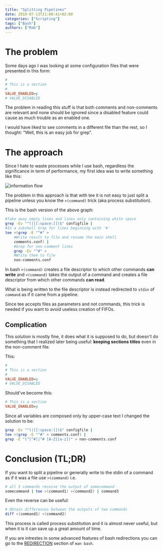 ```yaml
---
title: "Splitting Pipelines"
date: 2018-07-13T21:08:41+02:00
categories: ["Scripting"]
tags: ["Bash"]
authors: ["Rob"]
---
```

# The problem

Some days ago I was looking at some configuration files that were presented in this form:

```ini
#
# This is a section
#
VALUE_ENABLED=y
# VALUE_DISABLED 
```

The problem in reading this stuff is that both comments and non-comments are relevant and none should be ignored since a disabled feature could cause as much trouble as an enabled one. 

I would have liked to see comments in a different file than the rest, so I thought: "Well, this is an easy job for grep".

# The approach
Since I hate to waste processes while I use bash, regardless the significance in term of performance, my first idea was to write something like this:


![information flow](/pipelines/process-sub-first.png)


The problem in this approach is that with tee it is not easy to just split a pipeline unless you know the `>(command)` trick (aka process substitution).

This is the bash version of the above graph:

```sh
#Take away empty lines and lines only containing white space
grep -Ev "^(|[[:space:]])$" configfile | 
#In a subshell Grep for lines beginning with '#'
tee >(grep -E "^#" >                    
	#Write result to file and resume the main shell 
	comments.conf) |                    
	#Grep for non-comment lines
	grep -Ev "^#" >                     
	#Write them to file
	non-comments.conf                   
```

In bash `>(command)` creates a file descriptor to which other commands __can write__ and `<(command)` takes the output of a command and creates a file descriptor from which other commands __can read__.

What is being written to the file descriptor is instead redirected to `stdin` of `command` as if it came from a pipeline. 

Since tee accepts files as parameters and not commands, this trick is needed if you want to avoid useless creation of FIFOs.

## Complication
This solution is mostly fine, it does what it is supposed to do, but doesn't do something that I realized later being useful: __keeping sections titles__ even in the non-comment file.

This:

```ini
#
# This is a section
#
VALUE_ENABLED=y
# VALUE_DISABLED 
```

Should've become this:

```ini
# This is a section
VALUE_ENABLED=y
```

Since all variables are composed only by upper-case text I changed the solution to be:

```sh
grep -Ev "^(|[[:space:]])$" configfile | 
tee >(grep -E "^#" > comments.conf) | 
grep -E "(^[^#]|^# [A-Z][a-z])" > non-comments.conf 
```

# Conclusion (TL;DR)
If you want to split a pipeline or generally write to the stdin of a command as if it was a file use `>(command)` i.e.

```sh
# all 3 commands receive the output of somecommand
somecommand | tee >(command1) >(command2) | command3
```

Even the reverse can be useful:

```sh
# Obtain differences between the outputs of two commands
diff <(command1) <(command2)
```

This process is called process substitution and it is almost never useful, but when it is it can save up a great amount of time.

If you are intrestes in some advanced features of bash redirections you can go to the [REDIRECTION](https://www.gnu.org/software/bash/manual/html_node/Redirections.html) section of `man bash`.
